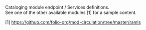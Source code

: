 Cataloging module endpoint / Services definitions.   
See one of the other available modules [1] for a sample content.

[1] https://github.com/folio-org/mod-circulation/tree/master/ramls
